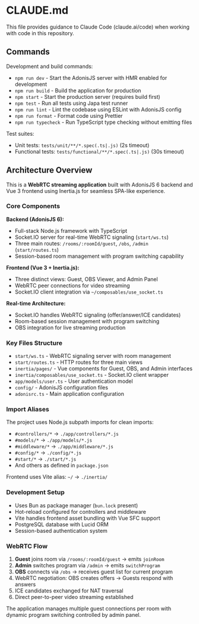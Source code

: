 # CLAUDE.md

This file provides guidance to Claude Code (claude.ai/code) when working with code in this repository.

## Commands

Development and build commands:
- `npm run dev` - Start the AdonisJS server with HMR enabled for development
- `npm run build` - Build the application for production
- `npm start` - Start the production server (requires build first)
- `npm test` - Run all tests using Japa test runner
- `npm run lint` - Lint the codebase using ESLint with AdonisJS config
- `npm run format` - Format code using Prettier
- `npm run typecheck` - Run TypeScript type checking without emitting files

Test suites:
- Unit tests: `tests/unit/**/*.spec(.ts|.js)` (2s timeout)
- Functional tests: `tests/functional/**/*.spec(.ts|.js)` (30s timeout)

## Architecture Overview

This is a **WebRTC streaming application** built with AdonisJS 6 backend and Vue 3 frontend using Inertia.js for seamless SPA-like experience.

### Core Components

**Backend (AdonisJS 6):**
- Full-stack Node.js framework with TypeScript
- Socket.IO server for real-time WebRTC signaling (`start/ws.ts`)
- Three main routes: `/rooms/:roomId/guest`, `/obs`, `/admin` (`start/routes.ts`)
- Session-based room management with program switching capability

**Frontend (Vue 3 + Inertia.js):**
- Three distinct views: Guest, OBS Viewer, and Admin Panel
- WebRTC peer connections for video streaming
- Socket.IO client integration via `~/composables/use_socket.ts`

**Real-time Architecture:**
- Socket.IO handles WebRTC signaling (offer/answer/ICE candidates)
- Room-based session management with program switching
- OBS integration for live streaming production

### Key Files Structure

- `start/ws.ts` - WebRTC signaling server with room management
- `start/routes.ts` - HTTP routes for three main views
- `inertia/pages/` - Vue components for Guest, OBS, and Admin interfaces
- `inertia/composables/use_socket.ts` - Socket.IO client wrapper
- `app/models/user.ts` - User authentication model
- `config/` - AdonisJS configuration files
- `adonisrc.ts` - Main application configuration

### Import Aliases

The project uses Node.js subpath imports for clean imports:
- `#controllers/*` → `./app/controllers/*.js`
- `#models/*` → `./app/models/*.js`
- `#middleware/*` → `./app/middleware/*.js`
- `#config/*` → `./config/*.js`
- `#start/*` → `./start/*.js`
- And others as defined in `package.json`

Frontend uses Vite alias: `~/` → `./inertia/`

### Development Setup

- Uses Bun as package manager (`bun.lock` present)
- Hot-reload configured for controllers and middleware
- Vite handles frontend asset bundling with Vue SFC support
- PostgreSQL database with Lucid ORM
- Session-based authentication system

### WebRTC Flow

1. **Guest** joins room via `/rooms/:roomId/guest` → emits `joinRoom`
2. **Admin** switches program via `/admin` → emits `switchProgram` 
3. **OBS** connects via `/obs` → receives guest list for current program
4. WebRTC negotiation: OBS creates offers → Guests respond with answers
5. ICE candidates exchanged for NAT traversal
6. Direct peer-to-peer video streaming established

The application manages multiple guest connections per room with dynamic program switching controlled by admin panel.